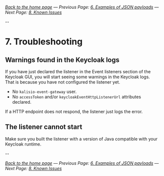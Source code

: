 
_[Back to the home page](../README.md)
— Previous Page: [6. Examples of JSON payloads](./Examples.md)
— Next Page: [8. Known Issues](./Known_Issues.md)_

--

# 7. Troubleshooting

## Warnings found in the Keycloak logs

If you have just declared the listener in 
the Event listeners section of the Keycloak GUI,
you will start seeing some warnings in the Keycloak
logs. That is because you have not configured the
listener yet.

* No `kalisio-event-gateway` user.
* No `accessToken` and/or `keycloakEventHttpListenerUrl`
  attributes declared.

If a HTTP endpoint does not respond, the listener
just logs the error.

## The listener cannot start


Make sure you built the listener with a
version of Java compatible with your Keycloak runtime.



--


_[Back to the home page](../README.md)
— Previous Page: [6. Examples of JSON payloads](./Examples.md)
— Next Page: [8. Known Issues](./Known_Issues.md)_
